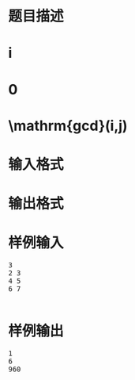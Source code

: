

# 题目描述



# i



# 0



# \mathrm{gcd}(i,j)



# 输入格式



# 输出格式


<div class="content">

# 样例输入


<pre>3
2 3
4 5
6 7
  </pre>

# 样例输出


<pre>1
6
960</pre>
